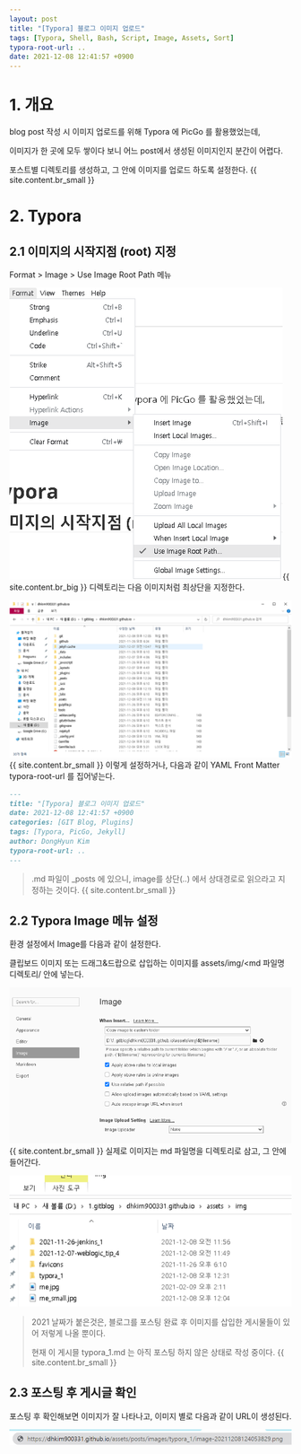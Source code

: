 ```yaml
---
layout: post
title: "[Typora] 블로그 이미지 업로드"
tags: [Typora, Shell, Bash, Script, Image, Assets, Sort]
typora-root-url: ..
date: 2021-12-08 12:41:57 +0900
---
```



# 1. 개요

blog post 작성 시 이미지 업로드를 위해 Typora 에 PicGo 를 활용했었는데,

이미지가 한 곳에 모두 쌓이다 보니 어느 post에서 생성된 이미지인지 분간이 어렵다.

포스트별 디렉토리를 생성하고, 그 안에 이미지를 업로드 하도록 설정한다.
{{ site.content.br_small }}
# 2. Typora

## 2.1 이미지의 시작지점 (root) 지정

Format > Image > Use Image Root Path 메뉴

![UploadImageForTypora_1](/../assets_copy/posts/images/Typora/UploadImageForTypora_1.png){{ site.content.br_big }}
디렉토리는 다음 이미지처럼 최상단을 지정한다.

![UploadImageForTypora_2](/../assets_copy/posts/images/Typora/UploadImageForTypora_2.png){{ site.content.br_small }}
이렇게 설정하거나, 다음과 같이 YAML Front Matter typora-root-url 를 집어넣는다.

```markdown
---
title: "[Typora] 블로그 이미지 업로드"
date: 2021-12-08 12:41:57 +0900
categories: [GIT Blog, Plugins]
tags: [Typora, PicGo, Jekyll]
author: DongHyun Kim
typora-root-url: ..
---
```

> .md 파일이 _posts 에 있으니, image를 상단(..) 에서 상대경로로 읽으라고 지정하는 것이다.
{{ site.content.br_small }}
## 2.2 Typora Image 메뉴 설정

환경 설정에서 Image를 다음과 같이 설정한다.

클립보드 이미지 또는 드래그&드랍으로 삽입하는 이미지를 assets/img/<md 파일명 디렉토리/ 안에 넣는다.

![UploadImageForTypora_3](/../assets_copy/posts/images/Typora/UploadImageForTypora_3.png){{ site.content.br_small }}
실제로 이미지는 md 파일명을 디렉토리로 삼고, 그 안에 들어간다.

![UploadImageForTypora_4](/../assets_copy/posts/images/Typora/UploadImageForTypora_4.png)
> 2021 날짜가 붙은것은, 블로그를 포스팅 완료 후 이미지를 삽입한 게시물들이 있어 저렇게 나올 뿐이다.
>
> 현재 이 게시믈 typora_1.md 는 아직 포스팅 하지 않은 상태로 작성 중이다.
{{ site.content.br_small }}
## 2.3 포스팅 후 게시글 확인

포스팅 후 확인해보면 이미지가 잘 나타나고, 이미지 별로 다음과 같이 URL이 생성된다.

![UploadImageForTypora_5](/../assets_copy/posts/images/Typora/UploadImageForTypora_5.png)